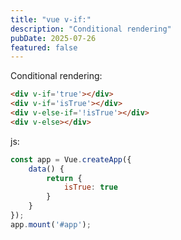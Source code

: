```yaml
---
title: "vue v-if:"
description: "Conditional rendering"
pubDate: 2025-07-26
featured: false
---
```


Conditional rendering:

```html
<div v-if='true'></div>
<div v-if='isTrue'></div>
<div v-else-if='!isTrue'></div>
<div v-else></div>
```

js:

```js
const app = Vue.createApp({
    data() {
        return {
            isTrue: true
        }
    }
});
app.mount('#app');
```